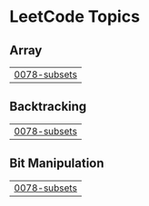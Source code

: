 

<!---LeetCode Topics Start-->
# LeetCode Topics
## Array
|  |
| ------- |
| [0078-subsets](https://github.com/janyanb/LeetCode/tree/master/0078-subsets) |
## Backtracking
|  |
| ------- |
| [0078-subsets](https://github.com/janyanb/LeetCode/tree/master/0078-subsets) |
## Bit Manipulation
|  |
| ------- |
| [0078-subsets](https://github.com/janyanb/LeetCode/tree/master/0078-subsets) |
<!---LeetCode Topics End-->